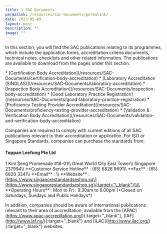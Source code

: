 ```yaml
---
title: 1 SAC Documents
permalink: /resources/sac-documents/permalink/
date: 2023-05-09
layout: post
description: ""
image: ""
---
```

  
In this section, you will find the SAC publications relating to its programmes, which include the application forms, accreditation criteria documents, technical notes, checklists and other related information. The publications are available to download from the pages under this section.

\* \[Certification Body Accreditation\](/resources/SAC-Documents/certification-body-accreditation)
\* \[Laboratory Accreditation (SINGLAS)\](/resources/SAC-Documents/laboratory-accreditation)
\* \[Inspection Body Accreditation\](/resources/SAC-Documents/inspection-body-accreditation)
\* \[Good Laboratory Practice Registration\](/resources/SAC-Documents/good-laboratory-practice-registration) 
\* \[Proficiency Testing Provider Accreditation\](/resources/SAC-Documents/proficiency-testing-provider-accreditation)
\* \[Validation &amp; Verification Body Accreditation\](/resources/SAC-Documents/validation-and-verification-body-accreditation)

Companies are required to comply with current editions of all SAC publications relevant to their accreditation or application. For ISO or Singapore Standards, companies can purchase the standards from: 

#### Toppan Leefung Pte Ltd 
1 Kim Seng Promenade #18-01\\\\ <!--COMMENT: the double backslashes is used to denote a line break without any paragraph spacing-->
Great World City East Tower\\\\
Singapore 237994\\\\
\*\*Customer Service Hotline\*\* : (65) 6826 9691\\\\
\*\*Fax\*\* : (65) 6820 3341\\\\
\*\*Email\*\* : \\\\
\*\*Website\*\* : \[https://www.singaporestandardseshop.sg\](https://www.singaporestandardseshop.sg){:target="\_blank"}\\\\
\*\*Operating Hours\*\* : Mon to Fri : 9.30am to 6.00pm (\*Closed on Saturdays, Sundays and Public Holidays\*)




In addition, companies should be aware of international publications relevant to their area of accreditation, available from the \[APAC\](https://www.apac-accreditation.org/){:target="\_blank"}, \[IAF\](http://www.iaf.nu/){:target="\_blank"} and \[ILAC\](http://www.ilac.org/){:target="\_blank"} websites.

<!--COMMENT: the '{:target="\_blank"}' at the end of the Markdown webpage URL syntax is used to open the URL in a new window tab -->